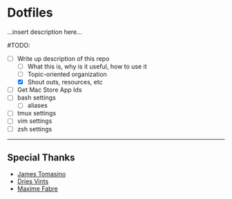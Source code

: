 # Dotfiles

...insert description here...

#TODO:
- [ ] Write up description of this repo
	- [ ] What this is, why is it useful, how to use it
	- [ ] Topic-oriented organization
	- [X] Shout outs, resources, etc
- [ ] Get Mac Store App Ids
- [ ] bash settings
	- [ ] aliases  	
- [ ] tmux settings
- [ ] vim settings
- [ ] zsh settings

----
## Special Thanks

- [James Tomasino](https://github.com/jamestomasino/dotfiles)
- [Dries Vints](https://github.com/driesvints/dotfiles)
- [Maxime Fabre](https://github.com/Anahkiasen/dotfiles)